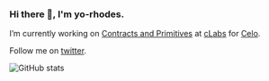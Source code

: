 ### Hi there 👋, I'm yo-rhodes. 

I’m currently working on [Contracts and Primitives](https://github.com/orgs/celo-org/teams/cap) at [cLabs](clabs.medium.com) for [Celo](celo.org).

Follow me on [twitter](https://twitter.com/yorhodes4).

![GitHub stats](https://github-readme-stats.vercel.app/api?username=yorhodes&show_icons=true&theme=default&count_private=true)
